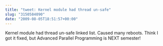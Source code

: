 ```yaml
---
title: "tweet: Kernel module had thread un-safe"
slug: "3150584090"
date: "2009-08-05T18:51:57+00:00"
---
```

Kernel module had thread un-safe linked list. Caused many reboots. Think I got it fixed, but Advanced Parallel Programming is NEXT semester!